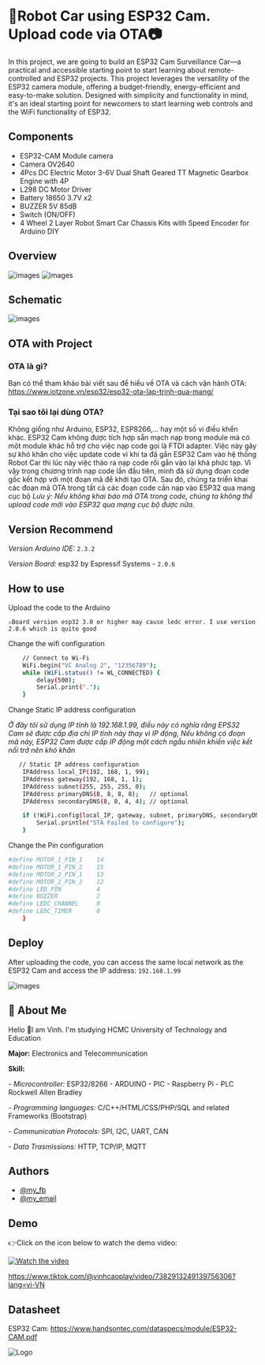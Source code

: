 # 🚙Robot Car using ESP32 Cam. Upload code via OTA📷
In this project, we are going to build an ESP32 Cam Surveillance Car—a practical and accessible starting point to start learning about remote-controlled and ESP32 projects. This project leverages the versatility of the ESP32 camera module, offering a budget-friendly, energy-efficient and easy-to-make solution. Designed with simplicity and functionality in mind, it's an ideal starting point for newcomers to start learning web controls and the WiFi functionality of ESP32.
## Components
- ESP32-CAM Module camera
- Camera OV2640
- 4Pcs DC Electric Motor 3-6V Dual Shaft Geared TT Magnetic Gearbox Engine with 4P
- L298 DC Motor Driver 
- Battery 18650 3.7V x2
- BUZZER 5V 85dB
- Switch (ON/OFF)
- 4 Wheel 2 Layer Robot Smart Car Chassis Kits with Speed Encoder for Arduino DIY

## Overview

![images](https://github.com/VinhCao09/Robot_Car_using_ESP32_Cam/blob/main/images/1.jpg)
![images](https://github.com/VinhCao09/Robot_Car_using_ESP32_Cam/blob/main/images/2.jpg)

## Schematic
![images](https://github.com/VinhCao09/Robot_Car_using_ESP32_Cam/blob/main/images/4.jpg)

## OTA with Project
### OTA là gì?
Bạn có thể tham khảo bài viết sau để hiểu về OTA và cách vận hành OTA: https://www.iotzone.vn/esp32/esp32-ota-lap-trinh-qua-mang/

### Tại sao tôi lại dùng OTA?

Không giống như Arduino, ESP32, ESP8266,... hay một số vi điều khển khác. ESP32 Cam không được tích hợp sẵn mạch nạp trong module mà có một module khác hỗ trợ cho việc nạp code gọi là FTDI adapter. Việc này gây sự khó khăn cho việc update code vì khi ta đã gắn ESP32 Cam vào hệ thống Robot Car thì lúc này việc tháo ra nạp code rồi gắn vào lại khá phức tạp. Vì vậy trong chương trình nạp code lần đầu tiên, mình đã sử dụng đoạn code gốc kết hợp với một đoạn mã để khởi tạo OTA. Sau đó, chúng ta triển khai các đoạn mã OTA trong tất cả các đoạn code cần nạp vào ESP32 qua mạng cục bộ
*Lưu ý: Nếu không khai báo mã OTA trong code, chúng ta không thể upload code mới vào ESP32 qua mạng cục bộ được nữa.*

## Version Recommend
*Version Arduino IDE:*
`2.3.2`

*Version Board:* esp32 by Espressif Systems - `2.0.6`

## How to use

Upload the code to the Arduino

`⚠️Board version esp32 3.0 or higher may cause ledc error. I use version 2.0.6 which is quite good`

Change the wifi configuration

```bash
    // Connect to Wi-Fi
    WiFi.begin("VC Analog 2", "12356789");
    while (WiFi.status() != WL_CONNECTED) {
        delay(500);
        Serial.print(".");
    }
```
Change Static IP address configuration

*Ở đây tôi sử dụng IP tĩnh là 192.168.1.99, điều này có nghĩa rằng EPS32 Cam sẽ được cấp địa chỉ IP tĩnh này thay vì IP động, Nếu không có đoạn mã này, ESP32 Cam được cấp IP động một cách ngẫu nhiên khiến việc kết nối trở nên khó khăn*

```bash
   // Static IP address configuration
    IPAddress local_IP(192, 168, 1, 99);
    IPAddress gateway(192, 168, 1, 1);
    IPAddress subnet(255, 255, 255, 0);
    IPAddress primaryDNS(8, 8, 8, 8);   // optional
    IPAddress secondaryDNS(8, 8, 4, 4); // optional

    if (!WiFi.config(local_IP, gateway, subnet, primaryDNS, secondaryDNS)) {
        Serial.println("STA Failed to configure");
    }
```
Change the Pin configuration 
```bash
#define MOTOR_1_PIN_1    14
#define MOTOR_1_PIN_2    15
#define MOTOR_2_PIN_1    13
#define MOTOR_2_PIN_2    12
#define LED_PIN          4
#define BUZZER           2
#define LEDC_CHANNEL     0
#define LEDC_TIMER       0
    }
```

## Deploy

After uploading the code, you can access the same local network as the ESP32 Cam and access the IP address: `192.168.1.99`

![images](https://github.com/VinhCao09/Robot_Car_using_ESP32_Cam/blob/main/images/6.jpg)

## 🚀 About Me
Hello 👋I am Vinh. I'm studying HCMC University of Technology and Education

**Major:** Electronics and Telecommunication

**Skill:** 

*- Microcontroller:* ESP32/8266 - ARDUINO - PIC - Raspberry Pi - PLC Rockwell Allen Bradley

*- Programming languages:* C/C++/HTML/CSS/PHP/SQL and
related Frameworks (Bootstrap)

*- Communication Protocols:* SPI, I2C, UART, CAN

*- Data Trasmissions:* HTTP, TCP/IP, MQTT
## Authors

- [@my_fb](https://www.facebook.com/vcao.vn)
- [@my_email](contact@vinhcaodatabase.com)

## Demo

👉Click on the icon below to watch the demo video:

[![Watch the video](https://media3.giphy.com/media/A7LF3J4uMJQ4r8ApLg/giphy.gif?cid=6c09b95275l1l3krhehcppcrgllmv64r7jd6py964efin2av&ep=v1_internal_gif_by_id&rid=giphy.gif&ct=s)](https://www.tiktok.com/@vinhcaoplay/video/7382913249139756306?lang=vi-VN)

https://www.tiktok.com/@vinhcaoplay/video/7382913249139756306?lang=vi-VN

## Datasheet

ESP32 Cam: https://www.handsontec.com/dataspecs/module/ESP32-CAM.pdf 

![Logo](https://codingninja.asia/images/codeninjalogo.png)
